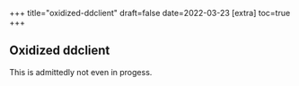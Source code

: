 +++
title="oxidized-ddclient"
draft=false
date=2022-03-23
[extra]
toc=true
+++

## Oxidized ddclient

This is admittedly not even in progess.
